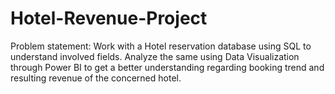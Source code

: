 # Hotel-Revenue-Project

Problem statement: Work with a Hotel reservation database using SQL to understand involved fields. Analyze the same using Data Visualization through Power BI to get a better understanding regarding booking trend and resulting revenue of the concerned hotel.
